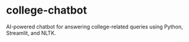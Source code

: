 # college-chatbot
AI-powered chatbot for answering college-related queries using Python, Streamlit, and NLTK.
